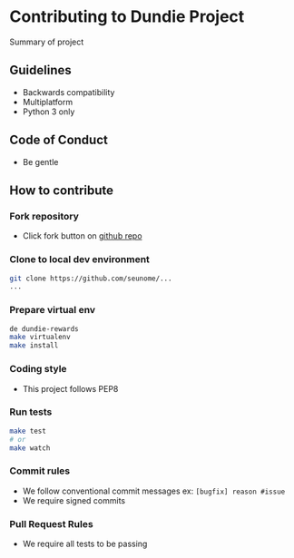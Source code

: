 # Contributing to Dundie Project

Summary of project

## Guidelines

- Backwards compatibility
- Multiplatform
- Python 3 only

## Code of Conduct

- Be gentle

## How to contribute

### Fork repository

- Click fork button on [github repo](https://github.com/...)

### Clone to local dev environment

```bash
git clone https://github.com/seunome/...
...
```

### Prepare virtual env

```bash
de dundie-rewards
make virtualenv
make install
```

### Coding style

- This project follows PEP8

### Run tests

```bash
make test
# or
make watch
```

### Commit rules

- We follow conventional commit messages ex: `[bugfix] reason #issue`
- We require signed commits


### Pull Request Rules

- We require all tests to be passing
